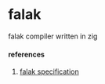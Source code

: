 # falak

falak compiler written in zig

#### references

1. [falak specification](https://arielortiz.info/s202113/tc3048/falak/falak_language_spec.html#_introduction)
